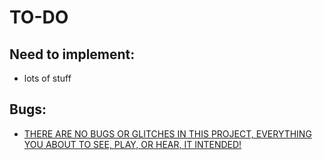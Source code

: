
# TO-DO

## Need to implement:

 - lots of stuff

## Bugs:
 
 - [THERE ARE NO BUGS OR GLITCHES IN THIS PROJECT, EVERYTHING YOU ABOUT TO SEE, PLAY, OR HEAR, IT INTENDED!](https://youtu.be/uZCElzhueKE?t=60)